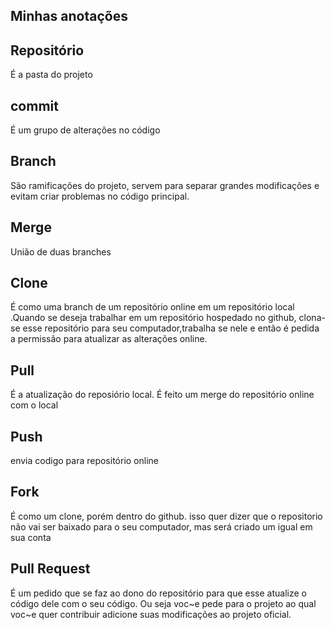 ## Minhas anotações
## Repositório
É a pasta do projeto

## commit
É um grupo de alterações no código

## Branch
São ramificações do projeto, servem para separar grandes modificações e evitam criar problemas no código principal.

## Merge
União de duas branches

## Clone
É como uma branch de um repositório online em um repositório local
.Quando se deseja trabalhar em um repositório hospedado no github, clona-se
esse repositório para seu computador,trabalha se nele e então é pedida a permissão
para atualizar as alterações online.

## Pull
É a atualização do reposiório local. É feito um merge do repositório
online com o local

## Push
envia codigo para repositório online

## Fork
É como um clone, porém dentro do github. isso quer dizer que o repositorio não vai ser baixado para o seu computador, mas será
criado um igual em sua conta

## Pull Request
É um pedido que se faz ao dono do repositório para que esse atualize o código dele com o seu código. Ou seja voc~e pede para o projeto ao qual voc~e quer contribuir adicione suas modificações ao projeto oficial.


